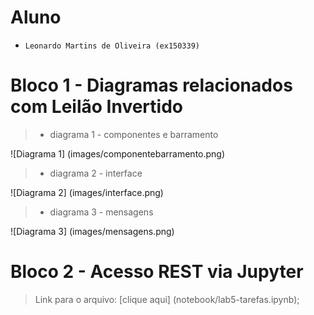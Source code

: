 # Aluno
* `Leonardo Martins de Oliveira (ex150339)`

# Bloco 1 - Diagramas relacionados com Leilão Invertido

> * diagrama 1 - componentes e barramento

![Diagrama 1] (images/componentebarramento.png)

> * diagrama 2 - interface

![Diagrama 2] (images/interface.png)


> * diagrama 3 - mensagens

![Diagrama 3] (images/mensagens.png)

# Bloco 2 - Acesso REST via Jupyter

> Link para o arquivo: [clique aqui] (notebook/lab5-tarefas.ipynb);
